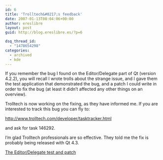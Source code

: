 ```yaml
---
id: 6
title: 'Trolltech&#8217;s feedback'
date: 2007-01-13T08:04:06+00:00
author: ereslibre
layout: post
guid: http://blog.ereslibre.es/?p=6

dsq_thread_id:
  - "1478654298"
categories:
  - archived
  - kde
---
```

If you remember the bug I found on the Editor/Delegate part of Qt (version 4.2.2), you will recall I wrote trolls about the strange issue, and I gave them the test application that demonstrated the bug, and a patch I could write in order to fix the bug (at least it didn&#8217;t affected any other things on an overview).

Trolltech is now working on the fixing, as they have informed me. If you are interested to track this bug you can fly to:

<span class="q"></span><a target="_blank" href="http://www.trolltech.com/developer/tasktracker.html" onclick="return top.js.OpenExtLink(window,event,this)">http://www.trolltech.com/developer/tasktracker.html</a>

and ask for task 146292.

I&#8217;m glad Trolltech professionals are so effective. They told me the fix is probably being released with Qt 4.3.

<a target="_blank" href="http://media.ereslibre.es/2007/01/editor-delegate-test.tar.bz2" id="p7">The Editor/Delegate test and patch</a>

